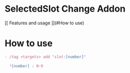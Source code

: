 # SelectedSlot Change Addon

[[ Features and usage ]](#How to use)
# How to use
```js
- /tag <targets> add "slot:[number]"

  └[number] : 0~9
```
